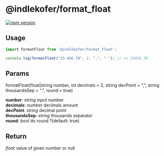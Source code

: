 # @indlekofer/format_float

[![npm version](https://badge.fury.io/js/%40indlekofer%2Fformat_float.svg)](https://badge.fury.io/js/%40indlekofer%2Fformat_float)

## Usage

```js
import formatFloat from '@indlekofer/format_float';

console.log(formatFloat("23.456.78", 2, ",", "."); // => 23456.78
```

## Params
  formatFloat(float|string number, int decimals = 2, string decPoint = ",", string thousandsSep = ".", round = true)

  **number**: *string* input number  
  **decimals**: *number* decimals amount  
  **decPoint**: *string* decimal point  
  **thousandsSep**: *string* thousands separator  
  **round**: *bool* do round ?(default: true)  

## Return

  *float* value of given number or null  

